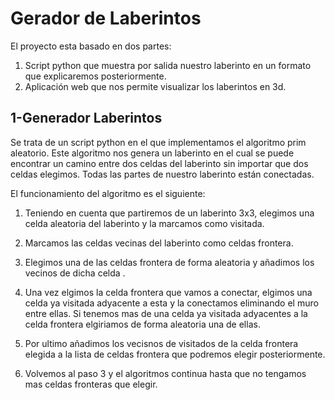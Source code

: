 # Gerador de Laberintos
El proyecto esta basado en dos partes:
1. Script python que muestra por salida nuestro laberinto en un formato que explicaremos posteriormente.
2. Aplicación web que nos permite visualizar los laberintos en 3d. 

## 1-Generador Laberintos
Se trata de un script python en el que implementamos el algoritmo prim aleatorio. Este algoritmo nos genera 
un laberinto en el cual se puede encontrar un camino entre dos celdas del laberinto sin importar que dos 
celdas elegimos. Todas las partes de nuestro laberinto están conectadas.

El funcionamiento del algoritmo es el siguiente:

1. Teniendo en cuenta que partiremos de un laberinto 3x3, elegimos una celda aleatoria del laberinto y la marcamos como visitada.

2. Marcamos las celdas vecinas del laberinto como celdas frontera.

3. Elegimos una de las celdas frontera de forma aleatoria y añadimos los vecinos de dicha celda .

4. Una vez elgimos la celda frontera que vamos a conectar, elgimos una celda ya visitada adyacente a esta y la conectamos
eliminando el muro entre ellas. Si tenemos mas de una celda ya visitada adyacentes a la celda frontera elgiriamos de
forma aleatoria una de ellas.

5. Por ultimo añadimos los vecisnos de visitados de la celda frontera elegida a la lista de celdas frontera que podremos elegir posteriormente.

6. Volvemos al paso 3 y el algoritmos continua hasta que no tengamos mas celdas fronteras que elegir.
